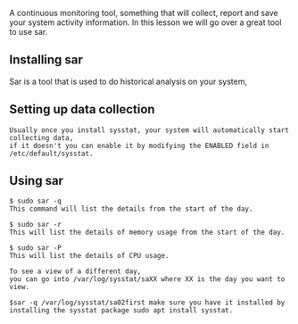  A continuous monitoring tool, something that will collect, report and save your system activity information. 
 In this lesson we will go over a great tool to use sar.
##  Installing sar
 Sar is a tool that is used to do historical analysis on your system, 

## Setting up data collection
    Usually once you install sysstat, your system will automatically start collecting data, 
    if it doesn't you can enable it by modifying the ENABLED field in /etc/default/sysstat.

## Using sar

    $ sudo sar -q
    This command will list the details from the start of the day.

    $ sudo sar -r
    This will list the details of memory usage from the start of the day.

    $ sudo sar -P
    This will list the details of CPU usage.

    To see a view of a different day,
    you can go into /var/log/sysstat/saXX where XX is the day you want to view.

    $sar -q /var/log/sysstat/sa02first make sure you have it installed by installing the sysstat package sudo apt install sysstat.
